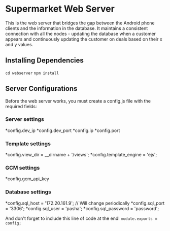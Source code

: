 Supermarket Web Server
===================

This is the web server that bridges the gap between the Android phone clients
and the information in the database. It maintains a consistent connection with
all the nodes - updating the database when a customer appears and continuously
updating the customer on deals based on their x and y values.



Installing Dependencies
--------------------
`cd webserver`
`npm install`


Server Configurations
------------------

Before the web server works, you must create a config.js file with the required
fields:

### Server settings
*config.dev_ip
*config.dev_port
*config.ip
*config.port

### Template settings
*config.view_dir =  __dirname + '/views';
*config.template_engine = 'ejs';

### GCM settings
*config.gcm_api_key

### Database settings
*config.sql_host = '172.20.161.9'; // Will change periodically
*config.sql_port = '3306';
*config.sql_user = 'pasha';
*config.sql_password = 'password';

And don't forget to include this line of code at the end!
`module.exports = config;`


